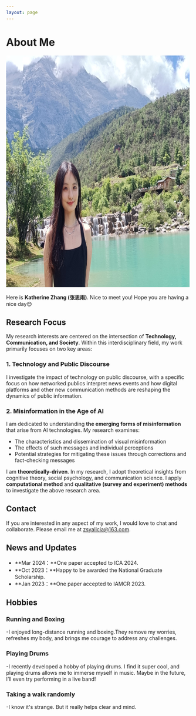 ```yaml
---
layout: page
---
```


# About Me

<img src="images/caihanlin.jpg" class="floatpic" width="500" height="630">

Here is **Katherine Zhang (张思雨)**. Nice to meet you! Hope you are having a nice day😊 

## Research Focus
My research interests are centered on the intersection of **Technology, Communication, and Society**. Within this interdisciplinary field, my work primarily focuses on two key areas:

### 1. Technology and Public Discourse

I investigate the impact of technology on public discourse, with a specific focus on how networked publics interpret news events and how digital platforms and other new communication methods are reshaping the dynamics of public information.

### 2. Misinformation in the Age of AI

I am dedicated to understanding **the emerging forms of misinformation** that arise from AI technologies. My research examines:
- The characteristics and dissemination of visual misinformation
- The effects of such messages and individual perceptions
- Potential strategies for mitigating these issues through corrections and fact-checking messages

I am **theoretically-driven**. In my research, I adopt theoretical insights from cognitive theory, social psychology, and communication science. I apply **computational method** and **qualitative (survey and experiment) methods** to investigate the above research area.

## Contact

If you are interested in any aspect of my work, I would love to chat and collaborate. Please email me at [zsyalicia@163.com](mailto:zsyalicia@163.com).


## News and Updates

- **Mar 2024：**One paper accepted to ICA 2024.
- **Oct 2023：**Happy to be awarded the National Graduate Scholarship.
- **Jan 2023：**One paper accepted to IAMCR 2023.


## Hobbies

### Running and Boxing

-I enjoyed long-distance running and boxing.They remove my worries, refreshes my body, and brings me courage to address any challenges.

### Playing Drums

-I recently developed a hobby of playing drums. I find it super cool, and playing drums allows me to immerse myself in music. Maybe in the future, I’ll even try performing in a live band!

### Taking a walk randomly
-I know it's strange. But it really helps clear and mind.
